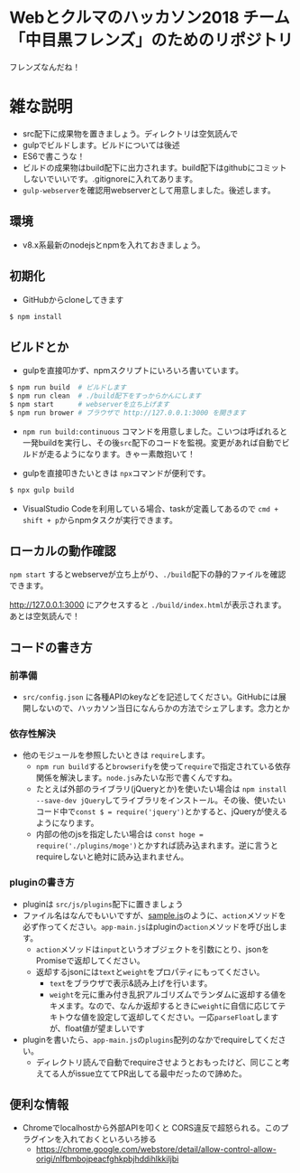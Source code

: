 Webとクルマのハッカソン2018 チーム「中目黒フレンズ」のためのリポジトリ
===========================================================

フレンズなんだね！

雑な説明
=======

* src配下に成果物を置きましょう。ディレクトリは空気読んで
* gulpでビルドします。ビルドについては後述
* ES6で書こうな！
* ビルドの成果物はbuild配下に出力されます。build配下はgithubにコミットしないでいいです。.gitignoreに入れてあります。
* `gulp-webserver`を確認用webserverとして用意しました。後述します。

環境
----

* v8.x系最新のnodejsとnpmを入れておきましょう。

初期化
------

* GitHubからcloneしてきます

```sh
$ npm install
```

ビルドとか
------

* gulpを直接叩かず、npmスクリプトにいろいろ書いています。

```sh
$ npm run build  # ビルドします
$ npm run clean  # ./build配下をすっからかんにします
$ npm start      # webserverを立ち上げます
$ npm run brower # ブラウザで http://127.0.0.1:3000 を開きます
```

* `npm run build:continuous` コマンドを用意しました。こいつは呼ばれると一発buildを実行し、その後`src`配下のコードを監視。変更があれば自動でビルドが走るようになります。きゃー素敵抱いて！

* gulpを直接叩きたいときは `npx`コマンドが便利です。

```sh
$ npx gulp build
```

* VisualStudio Codeを利用している場合、taskが定義してあるので `cmd + shift + p`からnpmタスクが実行できます。

ローカルの動作確認
-------

`npm start` するとwebserveが立ち上がり、`./build`配下の静的ファイルを確認できます。

http://127.0.0.1:3000 にアクセスすると `./build/index.html`が表示されます。あとは空気読んで！

コードの書き方
------------

### 前準備

* `src/config.json` に各種APIのkeyなどを記述してください。GitHubには展開しないので、ハッカソン当日になんらかの方法でシェアします。念力とか

### 依存性解決

* 他のモジュールを参照したいときは `require`します。
  * `npm run build`すると`browserify`を使って`require`で指定されている依存関係を解決します。`node.js`みたいな形で書くんですね。
  * たとえば外部のライブラリ(jQueryとか)を使いたい場合は `npm install --save-dev jQuery`してライブラリをインストール。その後、使いたいコード中で`const $ = require('jquery')`とかすると、jQueryが使えるようになります。
  * 内部の他のjsを指定したい場合は `const hoge = require('./plugins/moge')`とかすれば読み込まれます。逆に言うとrequireしないと絶対に読み込まれません。

### pluginの書き方

* pluginは `src/js/plugins`配下に置きましょう
* ファイル名はなんでもいいですが、[sample.js](./src/js/plugins/sample.js)のように、`action`メソッドを必ず作ってください。`app-main.js`はpluginの`action`メソッドを呼び出します。
  * `action`メソッドは`input`というオブジェクトを引数にとり、jsonをPromiseで返却してください。
  * 返却するjsonには`text`と`weight`をプロパティにもってください。
    * `text`をブラウザで表示&読み上げを行います。
    * `weight`を元に重み付き乱択アルゴリズムでランダムに返却する値をキメます。なので、なんか返却するときに`weight`に自信に応じてテキトウな値を設定して返却してください。一応`parseFloat`しますが、float値が望ましいです
* pluginを書いたら、`app-main.js`の`plugins`配列のなかでrequireしてください。
  * ディレクトリ読んで自動でrequireさせようとおもったけど、同じこと考えてる人がissue立ててPR出してる最中だったので諦めた。

便利な情報
--------

* Chromeでlocalhostから外部APIを叩くと CORS違反で超怒られる。このプラグインを入れておくといろいろ捗る
  * https://chrome.google.com/webstore/detail/allow-control-allow-origi/nlfbmbojpeacfghkpbjhddihlkkiljbi

